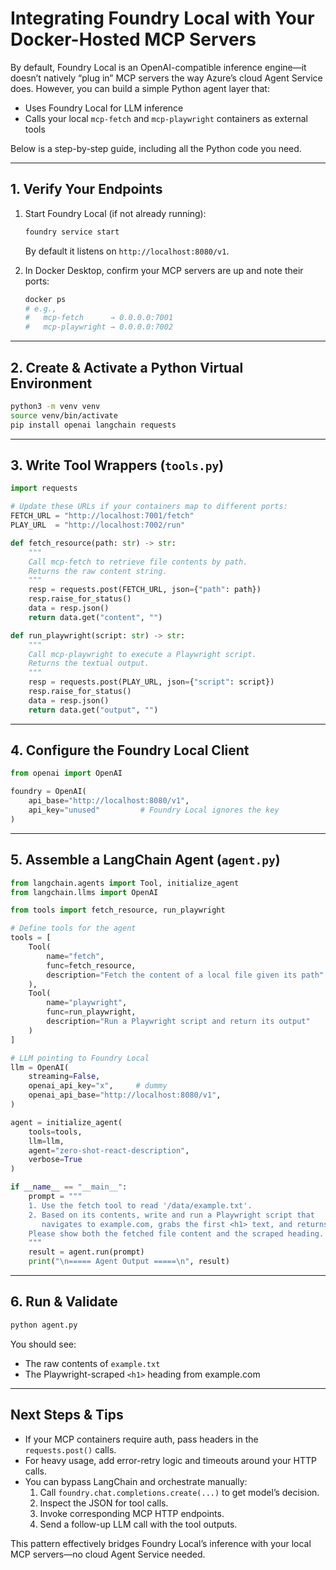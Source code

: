 # Integrating Foundry Local with Your Docker-Hosted MCP Servers

By default, Foundry Local is an OpenAI-compatible inference engine—it doesn’t natively “plug in” MCP servers the way Azure’s cloud Agent Service does. However, you can build a simple Python agent layer that:

- Uses Foundry Local for LLM inference  
- Calls your local `mcp-fetch` and `mcp-playwright` containers as external tools  

Below is a step-by-step guide, including all the Python code you need.

---

## 1. Verify Your Endpoints

1. Start Foundry Local (if not already running):  
   ```bash
   foundry service start
   ```  
   By default it listens on `http://localhost:8080/v1`.  

2. In Docker Desktop, confirm your MCP servers are up and note their ports:  
   ```bash
   docker ps
   # e.g., 
   #   mcp-fetch      → 0.0.0.0:7001
   #   mcp-playwright → 0.0.0.0:7002
   ```

---

## 2. Create & Activate a Python Virtual Environment

```bash
python3 -m venv venv
source venv/bin/activate
pip install openai langchain requests
```

---

## 3. Write Tool Wrappers (`tools.py`)

```python
import requests

# Update these URLs if your containers map to different ports:
FETCH_URL = "http://localhost:7001/fetch"
PLAY_URL  = "http://localhost:7002/run"

def fetch_resource(path: str) -> str:
    """
    Call mcp-fetch to retrieve file contents by path.
    Returns the raw content string.
    """
    resp = requests.post(FETCH_URL, json={"path": path})
    resp.raise_for_status()
    data = resp.json()
    return data.get("content", "")

def run_playwright(script: str) -> str:
    """
    Call mcp-playwright to execute a Playwright script.
    Returns the textual output.
    """
    resp = requests.post(PLAY_URL, json={"script": script})
    resp.raise_for_status()
    data = resp.json()
    return data.get("output", "")
```

---

## 4. Configure the Foundry Local Client

```python
from openai import OpenAI

foundry = OpenAI(
    api_base="http://localhost:8080/v1",
    api_key="unused"         # Foundry Local ignores the key
)
```

---

## 5. Assemble a LangChain Agent (`agent.py`)

```python
from langchain.agents import Tool, initialize_agent
from langchain.llms import OpenAI

from tools import fetch_resource, run_playwright

# Define tools for the agent
tools = [
    Tool(
        name="fetch",
        func=fetch_resource,
        description="Fetch the content of a local file given its path"
    ),
    Tool(
        name="playwright",
        func=run_playwright,
        description="Run a Playwright script and return its output"
    )
]

# LLM pointing to Foundry Local
llm = OpenAI(
    streaming=False,
    openai_api_key="x",     # dummy
    openai_api_base="http://localhost:8080/v1",
)

agent = initialize_agent(
    tools=tools,
    llm=llm,
    agent="zero-shot-react-description",
    verbose=True
)

if __name__ == "__main__":
    prompt = """
    1. Use the fetch tool to read '/data/example.txt'.
    2. Based on its contents, write and run a Playwright script that
       navigates to example.com, grabs the first <h1> text, and returns it.
    Please show both the fetched file content and the scraped heading.
    """
    result = agent.run(prompt)
    print("\n===== Agent Output =====\n", result)
```

---

## 6. Run & Validate

```bash
python agent.py
```

You should see:

- The raw contents of `example.txt`  
- The Playwright-scraped `<h1>` heading from example.com  

---

## Next Steps & Tips

- If your MCP containers require auth, pass headers in the `requests.post()` calls.  
- For heavy usage, add error-retry logic and timeouts around your HTTP calls.  
- You can bypass LangChain and orchestrate manually:  
  1. Call `foundry.chat.completions.create(...)` to get model’s decision.  
  2. Inspect the JSON for tool calls.  
  3. Invoke corresponding MCP HTTP endpoints.  
  4. Send a follow-up LLM call with the tool outputs.  

This pattern effectively bridges Foundry Local’s inference with your local MCP servers—no cloud Agent Service needed.
